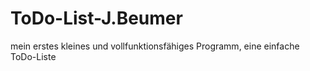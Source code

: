 # ToDo-List-J.Beumer
mein erstes kleines und vollfunktionsfähiges Programm, eine einfache ToDo-Liste
